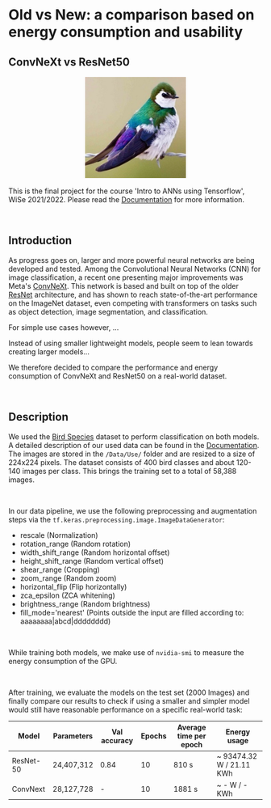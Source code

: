 # Old vs New: a comparison based on energy consumption and usability
## ConvNeXt vs ResNet50

<p align="center"><img src='Data\Use\Validation\VIOLET GREEN SWALLOW\1.jpg' width=200></p>

This is the final project for the course 'Intro to ANNs using Tensorflow', WiSe 2021/2022. Please read the [Documentation](Documentation\Documentation.md) for more information.

<br />

## Introduction

As progress goes on, larger and more powerful neural networks are being developed and tested. Among the Convolutional Neural Networks (CNN) for image classification, a recent one presenting major improvements was Meta's [ConvNeXt](https://arxiv.org/abs/1806.07795). This network is based and built on top of the older [ResNet](https://arxiv.org/abs/1512.03385) architecture, and has shown to reach state-of-the-art performance on the ImageNet dataset, even competing with transformers on tasks such as object detection, image segmentation, and classification.

For simple use cases however, ...

Instead of using smaller lightweight models, people seem to lean towards creating larger models...

We therefore decided to compare the performance and energy consumption of ConvNeXt and ResNet50 on a real-world dataset.

<br />

## Description

We used the [Bird Species](https://www.kaggle.com/gpiosenka/100-bird-species) dataset to perform classification on both models. A detailed description of our used data can be found in the [Documentation](Documentation\Documentation.md). The images are stored in the `/Data/Use/` folder and are resized to a size of 224x224 pixels. The dataset consists of 400 bird classes and about 120-140 images per class. This brings the training set to a total of 58,388 images.

<br />

In our data pipeline, we use the following preprocessing and augmentation steps via the `tf.keras.preprocessing.image.ImageDataGenerator`:

- rescale (Normalization)
- rotation_range (Random rotation)
- width_shift_range (Random horizontal offset)
- height_shift_range (Random vertical offset)
- shear_range   (Cropping) 
- zoom_range (Random zoom)
- horizontal_flip (Flip horizontally)
- zca_epsilon (ZCA whitening)
- brightness_range  (Random brightness)
- fill_mode='nearest' (Points outside the input are filled according to: aaaaaaaa|abcd|dddddddd)

<br />

While training both models, we make use of `nvidia-smi` to measure the energy consumption of the GPU.

<br />

After training, we evaluate the models on the test set (2000 Images) and finally compare our results to check if using a smaller and simpler model would still have reasonable performance on a specific real-world task: 

| Model | Parameters | Val accuracy | Epochs | Average time per epoch | Energy usage | 
|--------|-----------|--------------|--------|---------------|--------------|
| ResNet-50 | 24,407,312 | 0.84 | 10 | 810 s | ~ 93474.32 W / 21.11 KWh |
| ConvNext | 28,127,728 | - | 10 | 1881 s | ~ - W / - KWh |
